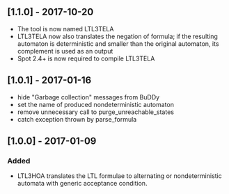 ## [1.1.0] - 2017-10-20
* The tool is now named LTL3TELA
* LTL3TELA now also translates the negation of formula; if the resulting automaton is deterministic and smaller than the original automaton, its complement is used as an output
* Spot 2.4+ is now required to compile LTL3TELA

## [1.0.1] - 2017-01-16
* hide "Garbage collection" messages from BuDDy
* set the name of produced nondeterministic automaton
* remove unnecessary call to purge_unreachable_states
* catch exception thrown by parse_formula

## [1.0.0] - 2017-01-09
### Added
* LTL3HOA translates the LTL formulae to alternating or nondeterministic automata with generic acceptance condition.
